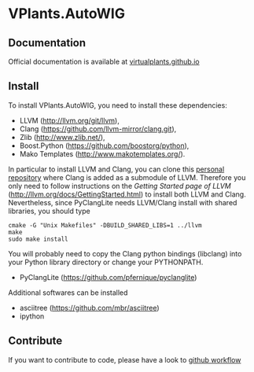 # VPlants.AutoWIG

## Documentation

Official documentation is available at [virtualplants.github.io](http://virtualplants.github.io)

## Install

To install VPlants.AutoWIG, you need to install these dependencies:
  - LLVM (http://llvm.org/git/llvm),
  - Clang (https://github.com/llvm-mirror/clang.git),
  - Zlib (http://www.zlib.net/),
  - Boost.Python (https://github.com/boostorg/python),
  - Mako Templates (http://www.makotemplates.org/).
  
In particular to install LLVM and Clang, you can clone this [personal repository](https://github.com/pfernique/llvm) where Clang is added as a submodule of LLVM.
Therefore you only need to follow instructions on the *Getting Started page of LLVM* (http://llvm.org/docs/GettingStarted.html) to install both LLVM and Clang.
Nevertheless, since PyClangLite needs LLVM/Clang install with shared libraries, you should type

```
cmake -G "Unix Makefiles" -DBUILD_SHARED_LIBS=1 ../llvm
make
sudo make install
```

You will probably need to copy the Clang python bindings (libclang) into your Python library directory or change your PYTHONPATH.

- PyClangLite (https://github.com/pfernique/pyclanglite)

Additional softwares can be installed
  - asciitree (https://github.com/mbr/asciitree)
  - ipython

## Contribute

If you want to contribute to code, please have a look to [github workflow](http://virtualplants.github.io/contribute/devel/git-workflow.html)
